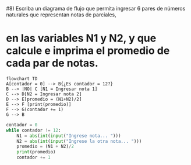 #8) Escriba un diagrama de flujo que permita ingresar 6 pares de números naturales que representan notas de parciales,
# en las variables N1 y N2, y que calcule e imprima el promedio de cada par de notas.
```mermaid
flowchart TD
A[contador = 0] --> B{¿Es contador = 12?}
B --> |NO| C [N1 = Ingresar nota 1]
C --> D[N2 = Ingresar nota 2]
D --> E[promedio = (N1+N2)/2]
E --> F [print(promedio)]
F --> G(contador += 1)
G --> B

```

```python
contador = 0
while contador != 12:
    N1 = abs(int(input("Ingrese nota... ")))
    N2 = abs(int(input("Ingrese la otra nota... ")))
    promedio = (N1 + N2)/2
    print(promedio)
    contador += 1
```